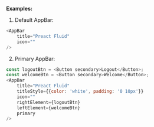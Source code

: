 <b>Examples:</b>

1. Default AppBar:

```js
<AppBar
    title="Preact Fluid"
    icon=""
/>
```

2. Primary AppBar:

```js
const logoutBtn = <Button secondary>Logout</Button>;
const welcomeBtn = <Button secondary>Welcome</Button>;
<AppBar
    title="Preact Fluid"
    titleStyle={{color: 'white', padding: '0 10px'}}
    icon=""
    rightElement={logoutBtn}
    leftElement={welcomeBtn}
    primary
/>
```